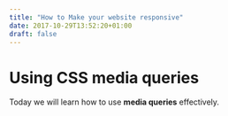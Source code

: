```yaml
---
title: "How to Make your website responsive"
date: 2017-10-29T13:52:20+01:00
draft: false
---
```


# Using CSS media queries

Today we will learn how to use **media queries** effectively.